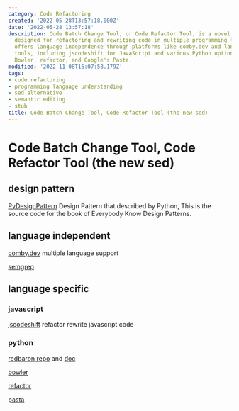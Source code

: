 ```yaml
---
category: Code Refactoring
created: '2022-05-28T13:57:18.000Z'
date: '2022-05-28 13:57:18'
description: Code Batch Change Tool, or Code Refactor Tool, is a novel sed-like tool
  designed for refactoring and rewriting code in multiple programming languages. It
  offers language independence through platforms like comby.dev and language-specific
  tools, including jscodeshift for JavaScript and various Python options such as Redbaron,
  Bowler, refactor, and Google's Pasta.
modified: '2022-11-08T16:07:58.179Z'
tags:
- code refactoring
- programming language understanding
- sed alternative
- semantic editing
- stub
title: Code Batch Change Tool, Code Refactor Tool (the new sed)
---
```


# Code Batch Change Tool, Code Refactor Tool (the new sed)

## design pattern

[PyDesignPattern](https://github.com/luoweifu/PyDesignPattern) Design Pattern that described by Python, This is the source code for the book of Everybody Know Design Patterns.

## language independent

[comby.dev](https://comby.dev/docs/get-started) multiple language support

[semgrep](https://semgrep.dev/docs/cli-reference/)

## language specific

### javascript

[jscodeshift](https://www.toptal.com/javascript/write-code-to-rewrite-your-code) refactor rewrite javascript code

### python

[redbaron repo](https://github.com/PyCQA/redbaron) and [doc](https://redbaron.readthedocs.io/en/latest/tuto.html#)

[bowler](https://github.com/facebookincubator/Bowler)

[refactor](https://github.com/isidentical/refactor)

[pasta](https://github.com/google/pasta)


